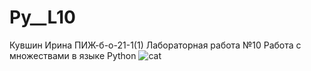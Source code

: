 # Py__L10
Кувшин Ирина ПИЖ-б-о-21-1(1) Лабораторная работа №10 Работа с множествами в
языке Python
![cat](https://github.com/KuvshinChick/img/blob/b5818481c105aaf3dbfed678acaf8407cf2842fc/2813715027.jpg)
